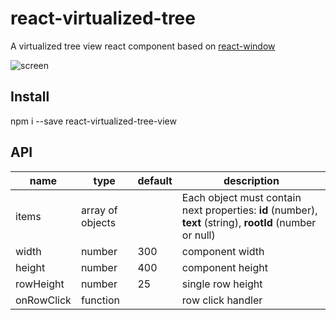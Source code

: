 # react-virtualized-tree
A virtualized tree view react component based on [react-window](https://github.com/bvaughn/react-window)


![screen](https://user-images.githubusercontent.com/1687695/62229355-29f0f880-b3c8-11e9-8488-2203be76e83e.gif)
## Install

npm i --save react-virtualized-tree-view

## API
|name|type|default|description|
|-----|---|--------|----|
|items|array of objects||Each object must contain next properties: **id** (number), **text** (string), **rootId** (number or null)|
|width|number|300|component width|
|height|number|400|component height|
|rowHeight|number|25|single row height|
|onRowClick|function||row click handler|
